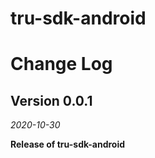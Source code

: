 
# tru-sdk-android

Change Log
==========

## Version 0.0.1

_2020-10-30_

**Release of tru-sdk-android**
